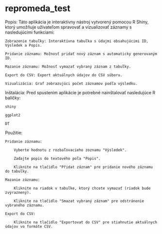 # repromeda_test
Popis: Táto aplikácia je interaktívny nástroj vytvorený pomocou R Shiny, ktorý umožňuje užívateľom spravovať a vizualizovať záznamy s nasledujúcimi funkciami:

    Zobrazenie tabuľky: Interaktívna tabuľka s údajmi obsahujúcimi ID, Výsledek a Popis.

    Pridanie záznamu: Možnosť pridať nový záznam s automaticky generovaným ID.

    Mazanie záznamu: Možnosť vymazať vybraný záznam z tabuľky.

    Export do CSV: Export aktuálnych údajov do CSV súboru.

    Vizualizácia: Graf zobrazujúci počet záznamov podľa výsledku.

Inštalácia: Pred spustením aplikácie je potrebné nainštalovať nasledujúce R balíčky:

    shiny

    ggplot2

    DT

Použitie:

    Pridanie záznamu:

        Vyberte hodnotu z rozbaľovacieho zoznamu "Výsledek".

        Zadajte popis do textového poľa "Popis".

        Kliknite na tlačidlo "Přidat záznam" pre pridanie nového záznamu do tabuľky.

    Mazanie záznamu:

        Kliknite na riadok v tabuľke, ktorý chcete vymazať (riadok bude zvýraznený).

        Kliknite na tlačidlo "Smazat vybraný záznam" pre odstránenie vybraného záznamu.

    Export do CSV:

        Kliknite na tlačidlo "Exportovat do CSV" pre stiahnutie aktuálnych údajov vo formáte CSV.
